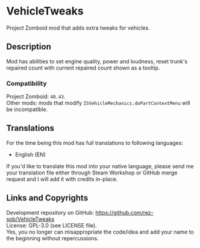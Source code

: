 # VehicleTweaks
Project Zomboid mod that adds extra tweaks for vehicles.

## Description
Mod has abilities to set engine quality, power and loudness, reset trunk's repaired count with current repaired count shown as a tooltip.

### Compatibility
Project Zomboid: `40.43`.  
Other mods: mods that modify `ISVehicleMechanics.doPartContextMenu` will be incompatible.

## Translations
For the time being this mod has full translations to following languages:
* English (EN)

If you'd like to translate this mod into your native language, please send me your translation file either through Steam Workshop or GitHub merge request and I will add it with credits in-place.
## Links and Copyrights
Development repository on GitHub: https://github.com/rez-spb/VehicleTweaks  
License: GPL-3.0 (see LICENSE file).  
Yes, you no longer can misappropriate the code/idea and add your name to the beginning without repercussions.